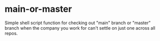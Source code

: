 # main-or-master
Simple shell script function for checking out "main" branch or "master" branch when the company you work for can't settle on just one across all repos.
